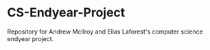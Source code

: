 # CS-Endyear-Project
Repository for Andrew McIlroy and Elias Laforest's computer science endyear project.
